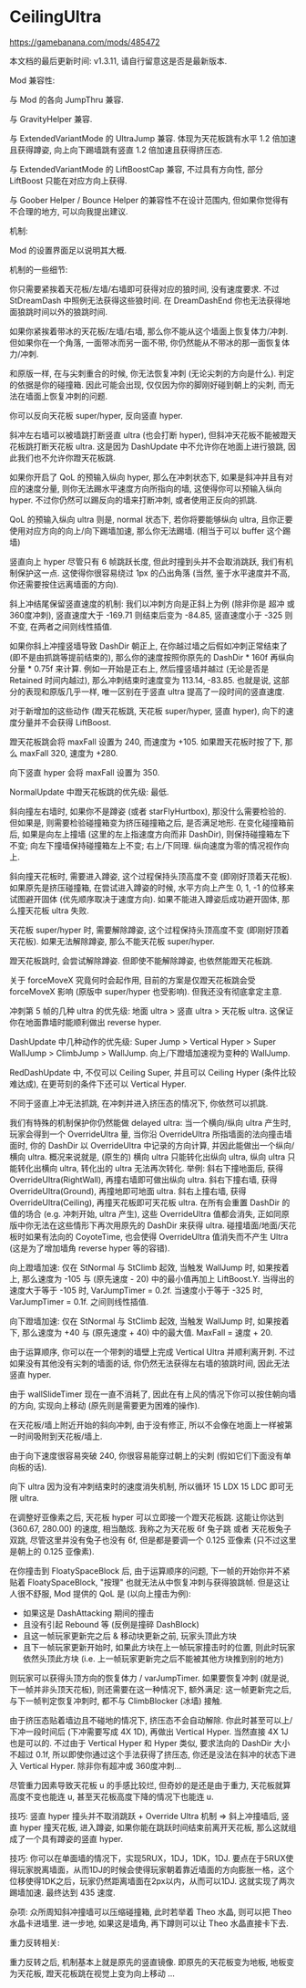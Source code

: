 # CeilingUltra

https://gamebanana.com/mods/485472

本文档的最后更新时间: v1.3.11, 请自行留意这是否是最新版本.

Mod 兼容性:

与 Mod 的各向 JumpThru 兼容.

与 GravityHelper 兼容.

与 ExtendedVariantMode 的 UltraJump 兼容. 体现为天花板跳有水平 1.2 倍加速且获得蹲姿, 向上向下踢墙跳有竖直 1.2 倍加速且获得挤压态.

与 ExtendedVariantMode 的 LiftBoostCap 兼容, 不过具有方向性, 部分 LiftBoost 只能在对应方向上获得.

与 Goober Helper / Bounce Helper 的兼容性不在设计范围内, 但如果你觉得有不合理的地方, 可以向我提出建议.

机制:

Mod 的设置界面足以说明其大概.

机制的一些细节:

你只需要紧挨着天花板/左墙/右墙即可获得对应的狼时间, 没有速度要求. 不过 StDreamDash 中照例无法获得这些狼时间. 在 DreamDashEnd 你也无法获得地面狼跳时间以外的狼跳时间.

如果你紧挨着带冰的天花板/左墙/右墙, 那么你不能从这个墙面上恢复体力/冲刺. 但如果你在一个角落, 一面带冰而另一面不带, 你仍然能从不带冰的那一面恢复体力/冲刺.

和原版一样, 在与尖刺重合的时候, 你无法恢复冲刺 (无论尖刺的方向是什么). 判定的依据是你的碰撞箱. 因此可能会出现, 仅仅因为你的脚刚好碰到朝上的尖刺, 而无法在墙面上恢复冲刺的问题.

你可以反向天花板 super/hyper, 反向竖直 hyper.

斜冲左右墙可以被墙跳打断竖直 ultra (也会打断 hyper), 但斜冲天花板不能被蹬天花板跳打断天花板 ultra. 这是因为 DashUpdate 中不允许你在地面上进行狼跳, 因此我们也不允许你蹬天花板跳.

如果你开启了 QoL 的预输入纵向 hyper, 那么在冲刺状态下, 如果是斜冲并且有对应的速度分量, 则你无法踢水平速度方向所指向的墙, 这使得你可以预输入纵向 hyper. 不过你仍然可以踢反向的墙来打断冲刺, 或者使用正反向的抓跳.

QoL 的预输入纵向 ultra 则是, normal 状态下, 若你将要能够纵向 ultra, 且你正要使用对应方向的向上/向下踢墙加速, 那么你无法踢墙. (相当于可以 buffer 这个踢墙)

竖直向上 hyper 尽管只有 6 帧跳跃长度, 但此时撞到头并不会取消跳跃, 我们有机制保护这一点. 这使得你很容易绕过 1px 的凸出角落 (当然, 鉴于水平速度并不高, 你还需要按住远离墙面的方向).

斜上冲结尾保留竖直速度的机制: 我们以冲刺方向是正斜上为例 (除非你是 超冲 或 360度冲刺), 竖直速度大于 -169.71 则结束后变为 -84.85, 竖直速度小于 -325 则不变, 在两者之间则线性插值.

如果你斜上冲撞竖墙导致 DashDir 朝正上, 在你越过墙之后假如冲刺正常结束了 (即不是由抓跳等提前结束的), 那么你的速度按照你原先的 DashDir * 160f 再纵向分量 * 0.75f 来计算. 例如一开始是正右上, 然后撞竖墙并越过 (无论是否是 Retained 时间内越过), 那么冲刺结束时速度变为 113.14, -83.85. 也就是说, 这部分的表现和原版几乎一样, 唯一区别在于竖直 ultra 提高了一段时间的竖直速度.

对于新增加的这些动作 (蹬天花板跳, 天花板 super/hyper, 竖直 hyper), 向下的速度分量并不会获得 LiftBoost.

蹬天花板跳会将 maxFall 设置为 240, 而速度为 +105. 如果蹬天花板时按了下, 那么 maxFall 320, 速度为 +280.

向下竖直 hyper 会将 maxFall 设置为 350.

NormalUpdate 中蹬天花板跳的优先级: 最低.

斜向撞左右墙时, 如果你不是蹲姿 (或者 starFlyHurtbox), 那没什么需要检验的. 但如果是, 则需要检验碰撞箱变为挤压碰撞箱之后, 是否满足地形. 在变化碰撞箱前后, 如果是向左上撞墙 (这里的左上指速度方向而非 DashDir), 则保持碰撞箱左下不变; 向左下撞墙保持碰撞箱左上不变; 右上/下同理. 纵向速度为零的情况视作向上.

斜向撞天花板时, 需要进入蹲姿, 这个过程保持头顶高度不变 (即刚好顶着天花板). 如果原先是挤压碰撞箱, 在尝试进入蹲姿的时候, 水平方向上产生 0, 1, -1 的位移来试图避开固体 (优先顺序取决于速度方向). 如果不能进入蹲姿后成功避开固体, 那么撞天花板 ultra 失败.

天花板 super/hyper 时, 需要解除蹲姿, 这个过程保持头顶高度不变 (即刚好顶着天花板). 如果无法解除蹲姿, 那么不能天花板 super/hyper.

蹬天花板跳时, 会尝试解除蹲姿. 但即使不能解除蹲姿, 也依然能蹬天花板跳.

关于 forceMoveX 究竟何时会起作用, 目前的方案是仅蹬天花板跳会受 forceMoveX 影响 (原版中 super/hyper 也受影响). 但我还没有彻底拿定主意.

冲刺第 5 帧的几种 ultra 的优先级: 地面 ultra > 竖直 ultra > 天花板 ultra. 这保证你在地面靠墙时能顺利做出 reverse hyper.

DashUpdate 中几种动作的优先级: Super Jump > Vertical Hyper > Super WallJump > ClimbJump > WallJump. 向上/下蹬墙加速视为变种的 WallJump.

RedDashUpdate 中, 不仅可以 Ceiling Super, 并且可以 Ceiling Hyper (条件比较难达成), 在更苛刻的条件下还可以 Vertical Hyper.

不同于竖直上冲无法抓跳, 在冲刺并进入挤压态的情况下, 你依然可以抓跳.

我们有特殊的机制保护你仍然能做 delayed ultra: 当一个横向/纵向 ultra 产生时, 玩家会得到一个 OverrideUltra 量, 当你沿 OverrideUltra 所指墙面的法向撞击墙面时, 你的 DashDir 以 OverrideUltra 中记录的方向计算, 并因此能做出一个纵向/横向 ultra. 概况来说就是, (原生的) 横向 ultra 只能转化出纵向 ultra, 纵向 ultra 只能转化出横向 ultra, 转化出的 ultra 无法再次转化. 举例: 斜右下撞地面后, 获得 OverrideUltra(RightWall), 再撞右墙即可做出纵向 ultra. 斜右下撞右墙, 获得 OverrideUltra(Ground), 再撞地即可地面 ultra. 斜右上撞右墙, 获得 OverrideUltra(Ceiling), 再撞天花板即可天花板 ultra. 在所有会重置 DashDir 的值的场合 (e.g. 冲刺开始, ultra 产生), 这些 OverrideUltra 值都会消失, 正如同原版中你无法在这些情形下再次用原先的 DashDir 来获得 ultra. 碰撞墙面/地面/天花板时如果有法向的 CoyoteTime, 也会使得 OverrideUltra 值消失而不产生 Ultra (这是为了增加墙角 reverse hyper 等的容错).

向上蹬墙加速: 仅在 StNormal 与 StClimb 起效, 当触发 WallJump 时, 如果按着上, 那么速度为 -105 与 (原先速度 - 20) 中的最小值再加上 LiftBoost.Y. 当得出的速度大于等于 -105 时, VarJumpTimer = 0.2f. 当速度小于等于 -325 时, VarJumpTimer = 0.1f. 之间则线性插值.

向下蹬墙加速: 仅在 StNormal 与 StClimb 起效, 当触发 WallJump 时, 如果按着下, 那么速度为 +40 与 (原先速度 + 40) 中的最大值. MaxFall = 速度 + 20.

由于运算顺序, 你可以在一个带刺的墙壁上完成 Vertical Ultra 并顺利离开刺. 不过如果没有其他没有尖刺的墙面的话, 你仍然无法获得左右墙的狼跳时间, 因此无法竖直 hyper.

由于 wallSlideTimer 现在一直不消耗了, 因此在有上风的情况下你可以按住朝向墙的方向, 实现向上移动 (原先则是需要更为困难的操作).

在天花板/墙上附近开始的斜向冲刺, 由于没有修正, 所以不会像在地面上一样被第一时间吸附到天花板/墙上.

由于向下速度很容易突破 240, 你很容易能穿过朝上的尖刺 (假如它们下面没有单向板的话).

向下 ultra 因为没有冲刺结束时的速度消失机制, 所以循环 15 LDX 15 LDC 即可无限 ultra.

在调整好亚像素之后, 天花板 hyper 可以立即接一个蹬天花板跳. 这能让你达到 (360.67, 280.00) 的速度, 相当酷炫. 我称之为天花板 6f 兔子跳 或者 天花板兔子双跳, 尽管这里并没有兔子也没有 6f, 但是都是要调一个 0.125 亚像素 (只不过这里是朝上的 0.125 亚像素).


在你撞击到 FloatySpaceBlock 后, 由于运算顺序的问题, 下一帧的开始你并不紧贴着 FloatySpaceBlock, "按理" 也就无法从中恢复冲刺与获得狼跳帧. 但是这让人很不舒服, Mod 提供的 QoL 是 (以向上撞击为例):
- 如果这是 DashAttacking 期间的撞击
- 且没有引起 Rebound 等 (反例是撞碎 DashBlock)
- 且这一帧玩家更新完之后 & 移动块更新之前, 玩家头顶此方块
- 且下一帧玩家更新开始时, 如果此方块在上一帧玩家撞击时的位置, 则此时玩家依然头顶此方块 (i.e. 上一帧玩家更新完之后不能被其他方块推到别的地方)

则玩家可以获得头顶方向的恢复体力 / varJumpTimer. 如果要恢复冲刺 (就是说, 下一帧并非头顶天花板), 则还需要在这一种情况下, 额外满足: 这一帧更新完之后, 与下一帧判定恢复冲刺时, 都不与 ClimbBlocker (冰墙) 接触.


由于挤压态贴着墙边且不碰地的情况下, 挤压态不会自动解除. 你此时甚至可以上/下冲一段时间后 (下冲需要写成 4X 1D), 再做出 Vertical Hyper. 当然直接 4X 1J 也是可以的. 不过由于 Vertical Hyper 和 Hyper 类似, 要求法向的 DashDir 大小不超过 0.1f, 所以即使你通过这个手法获得了挤压态, 你还是没法在斜冲的状态下进入 Vertical Hyper. 除非你有超冲或 360度冲刺...

尽管重力因素导致天花板 u 的手感比较烂, 但奇妙的是还是由于重力, 天花板就算高度不变也能连 u, 甚至天花板高度下降的情况下也能连 u.

技巧: 竖直 hyper 撞头并不取消跳跃 + Override Ultra 机制 => 斜上冲撞墙后, 竖直 hyper 撞天花板, 进入蹲姿, 如果你能在跳跃时间结束前离开天花板, 那么这就组成了一个具有蹲姿的竖直 hyper.

技巧: 你可以在单面墙的情况下，实现5RUX，1DJ，1DK，1DJ. 要点在于5RUX使得玩家脱离墙面，从而1DJ的时候会使得玩家朝着靠近墙面的方向膨胀一格，这个位移使得1DK之后，玩家仍然距离墙面在2px以内，从而可以1DJ. 这就实现了两次踢墙加速. 最终达到 435 速度.

杂项: 众所周知斜冲撞墙可以压缩碰撞箱, 此时若举着 Theo 水晶, 则可以把 Theo 水晶卡进墙里. 进一步地, 如果这是墙角, 再下蹲则可以让 Theo 水晶直接卡下去.

重力反转相关:

重力反转之后, 机制基本上就是原先的竖直镜像. 即原先的天花板变为地板, 地板变为天花板, 蹬天花板跳在视觉上变为向上移动 ...